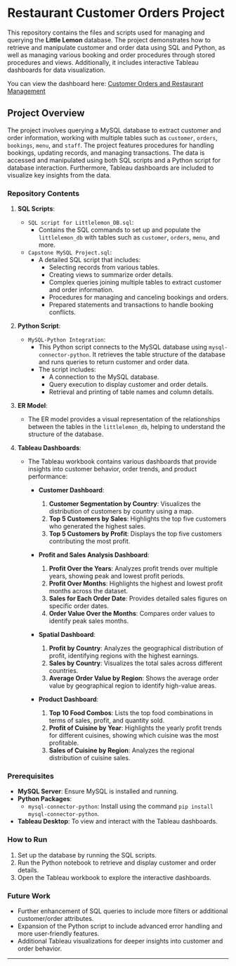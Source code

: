 # Restaurant Customer Orders Project

This repository contains the files and scripts used for managing and querying the **Little Lemon** database. The project demonstrates how to retrieve and manipulate customer and order data using SQL and Python, as well as managing various booking and order procedures through stored procedures and views. Additionally, it includes interactive Tableau dashboards for data visualization.

You can view the dashboard here: [Customer Orders and Restaurant Management](https://public.tableau.com/app/profile/aditi1877/viz/CustomerOrdersandRestaurantManagement/CustomerDashboard)

## Project Overview

The project involves querying a MySQL database to extract customer and order information, working with multiple tables such as `customer`, `orders`, `bookings`, `menu`, and `staff`. The project features procedures for handling bookings, updating records, and managing transactions. The data is accessed and manipulated using both SQL scripts and a Python script for database interaction. Furthermore, Tableau dashboards are included to visualize key insights from the data.

### Repository Contents

1. **SQL Scripts**:
    - `SQL script for Littlelemon_DB.sql`:
      - Contains the SQL commands to set up and populate the `littlelemon_db` with tables such as `customer`, `orders`, `menu`, and more.
    - `Capstone MySQL Project.sql`:
      - A detailed SQL script that includes:
        - Selecting records from various tables.
        - Creating views to summarize order details.
        - Complex queries joining multiple tables to extract customer and order information.
        - Procedures for managing and canceling bookings and orders.
        - Prepared statements and transactions to handle booking conflicts.

2. **Python Script**:
    - `MySQL-Python Integration`:
      - This Python script connects to the MySQL database using `mysql-connector-python`. It retrieves the table structure of the database and runs queries to return customer and order data.
      - The script includes:
        - A connection to the MySQL database.
        - Query execution to display customer and order details.
        - Retrieval and printing of table names and column details.

3. **ER Model**:
    - The ER model provides a visual representation of the relationships between the tables in the `littlelemon_db`, helping to understand the structure of the database.

    
4. **Tableau Dashboards**:
    - The Tableau workbook contains various dashboards that provide insights into customer behavior, order trends, and product performance:
      - **Customer Dashboard**:
        1. **Customer Segmentation by Country**: Visualizes the distribution of customers by country using a map.
        2. **Top 5 Customers by Sales**: Highlights the top five customers who generated the highest sales.
        3. **Top 5 Customers by Profit**: Displays the top five customers contributing the most profit.

      - **Profit and Sales Analysis Dashboard**:
        1. **Profit Over the Years**: Analyzes profit trends over multiple years, showing peak and lowest profit periods.
        2. **Profit Over Months**: Highlights the highest and lowest profit months across the dataset.
        3. **Sales for Each Order Date**: Provides detailed sales figures on specific order dates.
        4. **Order Value Over the Months**: Compares order values to identify peak sales months.

      - **Spatial Dashboard**:
        1. **Profit by Country**: Analyzes the geographical distribution of profit, identifying regions with the highest earnings.
        2. **Sales by Country**: Visualizes the total sales across different countries.
        3. **Average Order Value by Region**: Shows the average order value by geographical region to identify high-value areas.

      - **Product Dashboard**:
        1. **Top 10 Food Combos**: Lists the top food combinations in terms of sales, profit, and quantity sold.
        2. **Profit of Cuisine by Year**: Highlights the yearly profit trends for different cuisines, showing which cuisine was the most profitable.
        3. **Sales of Cuisine by Region**: Analyzes the regional distribution of cuisine sales.



### Prerequisites

- **MySQL Server**: Ensure MySQL is installed and running.
- **Python Packages**:
  - `mysql-connector-python`: Install using the command `pip install mysql-connector-python`.
- **Tableau Desktop**: To view and interact with the Tableau dashboards.

### How to Run

1. Set up the database by running the SQL scripts.
2. Run the Python notebook to retrieve and display customer and order details.
3. Open the Tableau workbook to explore the interactive dashboards.

### Future Work

- Further enhancement of SQL queries to include more filters or additional customer/order attributes.
- Expansion of the Python script to include advanced error handling and more user-friendly features.
- Additional Tableau visualizations for deeper insights into customer and order behavior.

---
